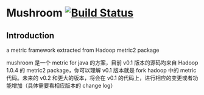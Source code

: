 # Mushroom [![Build Status](https://travis-ci.org/zavakid/mushroom.png?branch=master)](https://travis-ci.org/zavakid/mushroom)
## Introduction 
a metric framework extracted from Hadoop metric2 package

mushroom 是一个 metric for java 的方案，目前 v0.1 版本的源码均来自 Hadoop 1.0.4 的 metric2 package，你可以理解 v0.1 版本就是 fork hadoop 中的 metric 代码。未来的 v0.2 和更大的版本，将会在 v0.1 的代码上，进行相应的变更或者功能增加（具体需要看相应版本的 change log）
